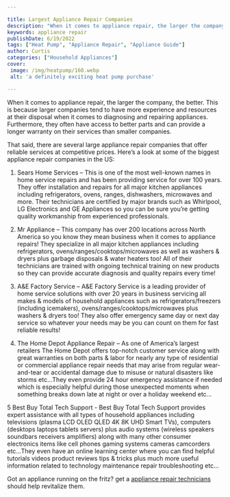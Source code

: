 ```yaml
---

title: Largest Appliance Repair Companies
description: "When it comes to appliance repair, the larger the company, the better. This is because larger companies tend to have more experien...swipe up to find out"
keywords: appliance repair
publishDate: 6/19/2022
tags: ["Heat Pump", "Appliance Repair", "Appliance Guide"]
author: Curtis
categories: ["Household Appliances"]
cover: 
 image: /img/heatpump/160.webp
 alt: 'a definitely exciting heat pump purchase'

---
```


When it comes to appliance repair, the larger the company, the better. This is because larger companies tend to have more experience and resources at their disposal when it comes to diagnosing and repairing appliances. Furthermore, they often have access to better parts and can provide a longer warranty on their services than smaller companies.

That said, there are several large appliance repair companies that offer reliable services at competitive prices. Here’s a look at some of the biggest appliance repair companies in the US:

1. Sears Home Services – This is one of the most well-known names in home service repairs and has been providing service for over 100 years. They offer installation and repairs for all major kitchen appliances including refrigerators, ovens, ranges, dishwashers, microwaves and more. Their technicians are certified by major brands such as Whirlpool, LG Electronics and GE Appliances so you can be sure you’re getting quality workmanship from experienced professionals. 

2. Mr Appliance – This company has over 200 locations across North America so you know they mean business when it comes to appliance repairs! They specialize in all major kitchen appliances including refrigerators, ovens/ranges/cooktops/microwaves as well as washers & dryers plus garbage disposals & water heaters too! All of their technicians are trained with ongoing technical training on new products so they can provide accurate diagnosis and quality repairs every time! 

3. A&E Factory Service – A&E Factory Service is a leading provider of home service solutions with over 20 years in business servicing all makes & models of household appliances such as refrigerators/freezers (including icemakers), ovens/ranges/cooktops/microwaves plus washers & dryers too! They also offer emergency same day or next day service so whatever your needs may be you can count on them for fast reliable results! 

4. The Home Depot Appliance Repair – As one of America’s largest retailers The Home Depot offers top-notch customer service along with great warranties on both parts & labor for nearly any type of residential or commercial appliance repair needs that may arise from regular wear-and-tear or accidental damage due to misuse or natural disasters like storms etc…They even provide 24 hour emergency assistance if needed which is especially helpful during those unexpected moments when something breaks down late at night or over a holiday weekend etc… 

5 Best Buy Total Tech Support - Best Buy Total Tech Support provides expert assistance with all types of household appliances including televisions (plasma LCD OLED QLED 4K 8K UHD Smart TVs), computers (desktops laptops tablets servers) plus audio systems (wireless speakers soundbars receivers amplifiers) along with many other consumer electronics items like cell phones gaming systems cameras camcorders etc…They even have an online learning center where you can find helpful tutorials videos product reviews tips & tricks plus much more useful information related to technology maintenance repair troubleshooting etc...

Got an appliance running on the fritz? get a <a href="/pages/appliance-repair-technicians/">appliance repair technicians</a> should help revitalize them.